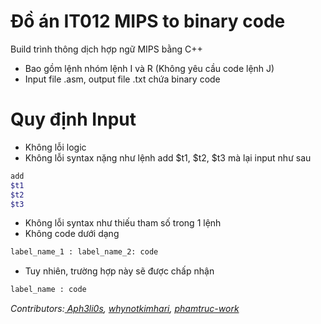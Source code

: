 # Đồ án IT012 MIPS to binary code
Build trình thông dịch hợp ngữ MIPS bằng C++ 

* Bao gồm lệnh nhóm lệnh I và R (Không yêu cầu code lệnh J)
* Input file .asm, output file .txt chứa binary code

# Quy định Input
+ Không lỗi logic
+ Không lỗi syntax nặng như lệnh add $t1, $t2, $t3 mà lại input như sau
```bash
add
$t1
$t2
$t3
```
+ Không lỗi syntax như thiếu tham số trong 1 lệnh
+ Không code dưới dạng
```bash
label_name_1 : label_name_2: code
```
+ Tuy nhiên, trường hợp này sẽ được chấp nhận
```bash
label_name : code
```

*Contributors:[ Aph3li0s](https://github.com/Aph3li0s), [whynotkimhari](https://github.com/whynotkimhari), [phamtruc-work
](https://github.com/phamtruc-work)*
